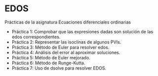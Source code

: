 # EDOS
Prácticas de la asignatura Ecuaciones diferenciales ordinarias  
- Práctica 1: Comprobar que las expresiones dadas son solución de las edos correspondientes.  
- Práctica 2: Representar las isoclinas de algunos PVIs.  
- Práctica 3: Método de Euler para resolver edos.  
- Práctica 4: Análisis del error al aproximar soluciones.  
- Práctica 5: Método de Euler mejorado.  
- Práctica 6: Método de Runge-Kutta.
- Práctica 7: Uso de dsolve para resolver EDOS.
